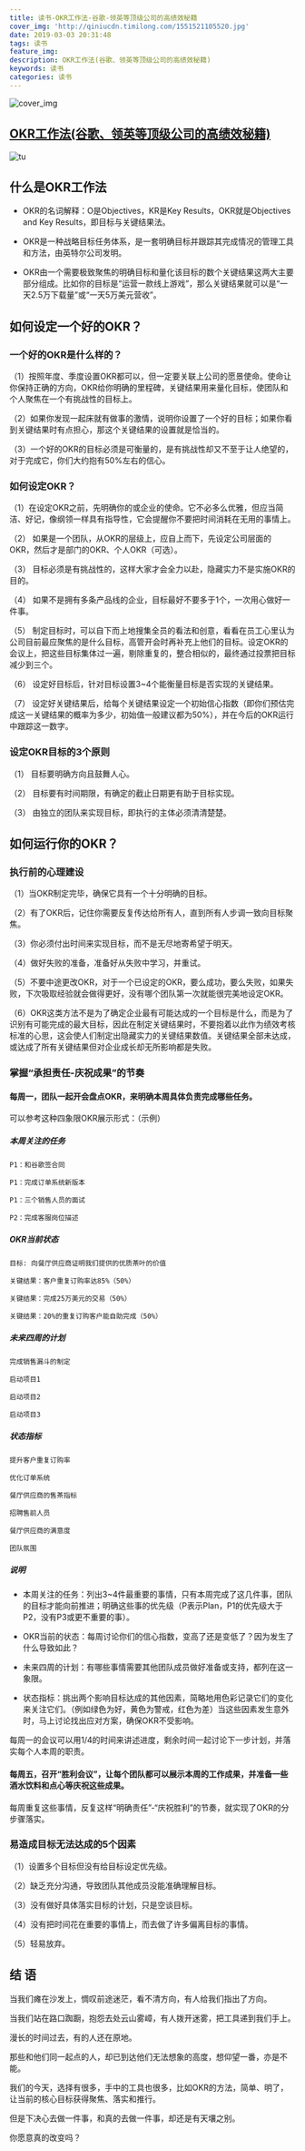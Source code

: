 ```yaml
---
title: 读书-OKR工作法-谷歌-领英等顶级公司的高绩效秘籍
cover_img: 'http://qiniucdn.timilong.com/1551521105520.jpg'
date: 2019-03-03 20:31:48
tags: 读书
feature_img:
description: OKR工作法(谷歌、领英等顶级公司的高绩效秘籍)
keywords: 读书
categories: 读书
---
```


![cover_img](http://qiniucdn.timilong.com/1551521105520.jpg)


## [OKR工作法(谷歌、领英等顶级公司的高绩效秘籍)](https://book.douban.com/subject/27132072/)

![tu](https://images-cn.ssl-images-amazon.com/images/I/61HGCfMDobL.jpg)


## 什么是OKR工作法

- OKR的名词解释：O是Objectives，KR是Key Results，OKR就是Objectives and Key Results，即目标与关键结果法。

- OKR是一种战略目标任务体系，是一套明确目标并跟踪其完成情况的管理工具和方法，由英特尔公司发明。

- OKR由一个需要极致聚焦的明确目标和量化该目标的数个关键结果这两大主要部分组成。比如你的目标是“运营一款线上游戏”，那么关键结果就可以是“一天2.5万下载量”或“一天5万美元营收”。


## 如何设定一个好的OKR？

### 一个好的OKR是什么样的？

（1）按照年度、季度设置OKR都可以，但一定要关联上公司的愿景使命。使命让你保持正确的方向，OKR给你明确的里程碑，关键结果用来量化目标，使团队和个人聚焦在一个有挑战性的目标上。

（2）如果你发现一起床就有做事的激情，说明你设置了一个好的目标；如果你看到关键结果时有点担心，那这个关键结果的设置就是恰当的。

（3）一个好的OKR的目标必须是可衡量的，是有挑战性却又不至于让人绝望的，对于完成它，你们大约抱有50%左右的信心。

### 如何设定OKR？

（1）在设定OKR之前，先明确你的或企业的使命。它不必多么优雅，但应当简洁、好记，像纲领一样具有指导性，它会提醒你不要把时间消耗在无用的事情上。

（2） 如果是一个团队，从OKR的层级上，应自上而下，先设定公司层面的OKR，然后才是部门的OKR、个人OKR（可选）。

（3） 目标必须是有挑战性的，这样大家才会全力以赴，隐藏实力不是实施OKR的目的。

（4） 如果不是拥有多条产品线的企业，目标最好不要多于1个，一次用心做好一件事。

（5） 制定目标时，可以自下而上地搜集全员的看法和创意，看看在员工心里认为公司目前最应聚焦的是什么目标，高管开会时再补充上他们的目标。设定OKR的会议上，把这些目标集体过一遍，剔除重复的，整合相似的，最终通过投票把目标减少到三个。

（6） 设定好目标后，针对目标设置3~4个能衡量目标是否实现的关键结果。

（7） 设定好关键结果后，给每个关键结果设定一个初始信心指数（即你们预估完成这一关键结果的概率为多少，初始值一般建议都为50%），并在今后的OKR运行中跟踪这一数字。

### 设定OKR目标的3个原则

（1） 目标要明确方向且鼓舞人心。

（2） 目标要有时间期限，有确定的截止日期更有助于目标实现。

（3） 由独立的团队来实现目标，即执行的主体必须清清楚楚。


## 如何运行你的OKR？

### 执行前的心理建设

（1）当OKR制定完毕，确保它具有一个十分明确的目标。

（2）有了OKR后，记住你需要反复传达给所有人，直到所有人步调一致向目标聚焦。

（3）你必须付出时间来实现目标，而不是无尽地寄希望于明天。

（4）做好失败的准备，准备好从失败中学习，并重试。

（5）不要中途更改OKR，对于一个已设定的OKR，要么成功，要么失败，如果失败，下次吸取经验就会做得更好，没有哪个团队第一次就能很完美地设定OKR。

（6）OKR这类方法不是为了确定企业最有可能达成的一个目标是什么，而是为了识别有可能完成的最大目标，因此在制定关键结果时，不要抱着以此作为绩效考核标准的心思，这会使人们制定出隐藏实力的关键结果数值。关键结果全部未达成，或达成了所有关键结果但对企业成长却无所影响都是失败。

### 掌握“承担责任-庆祝成果”的节奏

#### 每周一，团队一起开会盘点OKR，来明确本周具体负责完成哪些任务。

可以参考这种四象限OKR展示形式：（示例）

##### 本周关注的任务
```
P1：和谷歌签合同

P1：完成订单系统新版本

P1：三个销售人员的面试

P2：完成客服岗位描述
```

##### OKR当前状态
```
目标: 向餐厅供应商证明我们提供的优质茶叶的价值

关键结果：客户重复订购率达85%（50%）

关键结果：完成25万美元的交易（50%）

关键结果：20%的重复订购客户能自助完成（50%）
```

##### 未来四周的计划
```
完成销售漏斗的制定

启动项目1

启动项目2

启动项目3
```

##### 状态指标
```
提升客户重复订购率

优化订单系统

餐厅供应商的售茶指标

招聘售前人员

餐厅供应商的满意度

团队氛围
```

##### 说明
- 本周关注的任务：列出3~4件最重要的事情，只有本周完成了这几件事，团队的目标才能向前推进；明确这些事的优先级（P表示Plan，P1的优先级大于P2，没有P3或更不重要的事）。

- OKR当前的状态：每周讨论你们的信心指数，变高了还是变低了？因为发生了什么导致如此？

- 未来四周的计划：有哪些事情需要其他团队成员做好准备或支持，都列在这一象限。

- 状态指标：挑出两个影响目标达成的其他因素，简略地用色彩记录它们的变化来关注它们。（例如绿色为好，黄色为警戒，红色为差）当这些因素发生意外时，马上讨论找出应对方案，确保OKR不受影响。

每周一的会议可以用1/4的时间来讲述进度，剩余时间一起讨论下一步计划，并落实每个人本周的职责。


#### 每周五，召开“胜利会议”，让每个团队都可以展示本周的工作成果，并准备一些酒水饮料和点心等庆祝这些成果。

每周重复这些事情，反复这样“明确责任”-“庆祝胜利”的节奏，就实现了OKR的分步骤落实。

### 易造成目标无法达成的5个因素

（1）设置多个目标但没有给目标设定优先级。

（2）缺乏充分沟通，导致团队其他成员没能准确理解目标。

（3）没有做好具体落实目标的计划，只是空谈目标。

（4）没有把时间花在重要的事情上，而去做了许多偏离目标的事情。

（5）轻易放弃。


## 结 语

当我们瘫在沙发上，惆叹前途迷茫，看不清方向，有人给我们指出了方向。

当我们站在路口踟蹰，抱怨去处云山雾嶂，有人拨开迷雾，把工具递到我们手上。

漫长的时间过去，有的人还在原地。

那些和他们同一起点的人，却已到达他们无法想象的高度，想仰望一番，亦是不能。

我们的今天，选择有很多，手中的工具也很多，比如OKR的方法，简单、明了，让当前的核心目标获得聚焦、落实和推行。

但是下决心去做一件事，和真的去做一件事，却还是有天壤之别。

你愿意真的改变吗？

